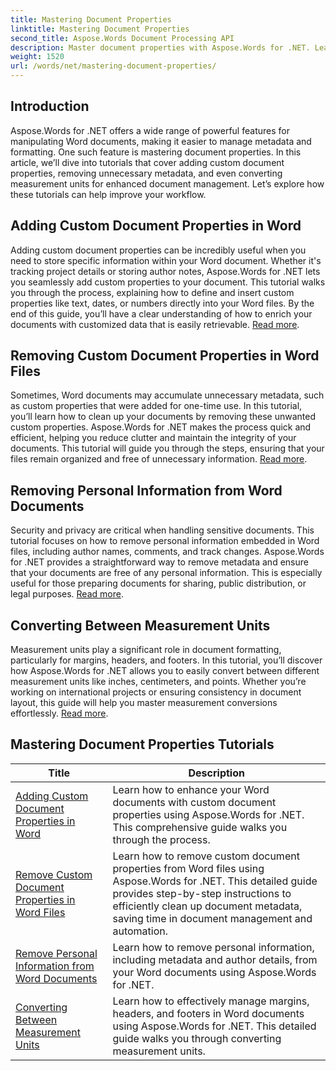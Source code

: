 ```yaml
---
title: Mastering Document Properties
linktitle: Mastering Document Properties
second_title: Aspose.Words Document Processing API
description: Master document properties with Aspose.Words for .NET. Learn to add, remove, and convert measurement units in Word documents with these easy-to-follow tutorials.
weight: 1520
url: /words/net/mastering-document-properties/
---
```

## Introduction  

Aspose.Words for .NET offers a wide range of powerful features for manipulating Word documents, making it easier to manage metadata and formatting. One such feature is mastering document properties. In this article, we’ll dive into tutorials that cover adding custom document properties, removing unnecessary metadata, and even converting measurement units for enhanced document management. Let’s explore how these tutorials can help improve your workflow.

## Adding Custom Document Properties in Word  

Adding custom document properties can be incredibly useful when you need to store specific information within your Word document. Whether it's tracking project details or storing author notes, Aspose.Words for .NET lets you seamlessly add custom properties to your document. This tutorial walks you through the process, explaining how to define and insert custom properties like text, dates, or numbers directly into your Word files. By the end of this guide, you’ll have a clear understanding of how to enrich your documents with customized data that is easily retrievable. [Read more](./adding-custom-document-properties-in-word/).

## Removing Custom Document Properties in Word Files  

Sometimes, Word documents may accumulate unnecessary metadata, such as custom properties that were added for one-time use. In this tutorial, you’ll learn how to clean up your documents by removing these unwanted custom properties. Aspose.Words for .NET makes the process quick and efficient, helping you reduce clutter and maintain the integrity of your documents. This tutorial will guide you through the steps, ensuring that your files remain organized and free of unnecessary information. [Read more](./remove-custom-document-properties-in-word-files/).

## Removing Personal Information from Word Documents  

Security and privacy are critical when handling sensitive documents. This tutorial focuses on how to remove personal information embedded in Word files, including author names, comments, and track changes. Aspose.Words for .NET provides a straightforward way to remove metadata and ensure that your documents are free of any personal information. This is especially useful for those preparing documents for sharing, public distribution, or legal purposes. [Read more](./remove-personal-information-word-document/).

## Converting Between Measurement Units  

Measurement units play a significant role in document formatting, particularly for margins, headers, and footers. In this tutorial, you’ll discover how Aspose.Words for .NET allows you to easily convert between different measurement units like inches, centimeters, and points. Whether you’re working on international projects or ensuring consistency in document layout, this guide will help you master measurement conversions effortlessly. [Read more](./converting-between-measurement-units/).

 ## Mastering Document Properties Tutorials
| Title | Description |
| --- | --- |
| [Adding Custom Document Properties in Word](./adding-custom-document-properties-in-word/) | Learn how to enhance your Word documents with custom document properties using Aspose.Words for .NET. This comprehensive guide walks you through the process. |
| [Remove Custom Document Properties in Word Files](./remove-custom-document-properties-in-word-files/) | Learn how to remove custom document properties from Word files using Aspose.Words for .NET. This detailed guide provides step-by-step instructions to efficiently clean up document metadata, saving time in document management and automation. |
| [Remove Personal Information from Word Documents](./remove-personal-information-word-document/) | Learn how to remove personal information, including metadata and author details, from your Word documents using Aspose.Words for .NET. |
| [Converting Between Measurement Units](./converting-between-measurement-units/) | Learn how to effectively manage margins, headers, and footers in Word documents using Aspose.Words for .NET. This detailed guide walks you through converting measurement units. |

